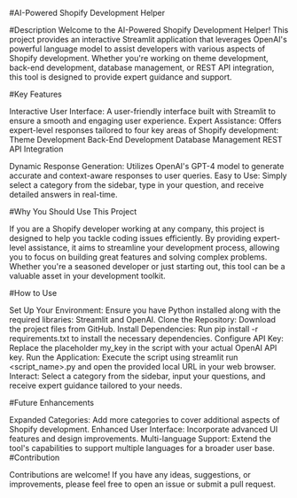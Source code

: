 #AI-Powered Shopify Development Helper

#Description
Welcome to the AI-Powered Shopify Development Helper! This project provides an interactive Streamlit application that leverages OpenAI's powerful language model to assist developers with various aspects of Shopify development. Whether you're working on theme development, back-end development, database management, or REST API integration, this tool is designed to provide expert guidance and support.

#Key Features

Interactive User Interface: A user-friendly interface built with Streamlit to ensure a smooth and engaging user experience.
Expert Assistance: Offers expert-level responses tailored to four key areas of Shopify development:
Theme Development
Back-End Development
Database Management
REST API Integration

Dynamic Response Generation: Utilizes OpenAI's GPT-4 model to generate accurate and context-aware responses to user queries.
Easy to Use: Simply select a category from the sidebar, type in your question, and receive detailed answers in real-time.

#Why You Should Use This Project

If you are a Shopify developer working at any company, this project is designed to help you tackle coding issues efficiently. By providing expert-level assistance, it aims to streamline your development process, allowing you to focus on building great features and solving complex problems. Whether you're a seasoned developer or just starting out, this tool can be a valuable asset in your development toolkit.

#How to Use

Set Up Your Environment: Ensure you have Python installed along with the required libraries: Streamlit and OpenAI.
Clone the Repository: Download the project files from GitHub.
Install Dependencies: Run pip install -r requirements.txt to install the necessary dependencies.
Configure API Key: Replace the placeholder my_key in the script with your actual OpenAI API key.
Run the Application: Execute the script using streamlit run <script_name>.py and open the provided local URL in your web browser.
Interact: Select a category from the sidebar, input your questions, and receive expert guidance tailored to your needs.

#Future Enhancements

Expanded Categories: Add more categories to cover additional aspects of Shopify development.
Enhanced User Interface: Incorporate advanced UI features and design improvements.
Multi-language Support: Extend the tool's capabilities to support multiple languages for a broader user base.
#Contribution

Contributions are welcome! If you have any ideas, suggestions, or improvements, please feel free to open an issue or submit a pull request.
